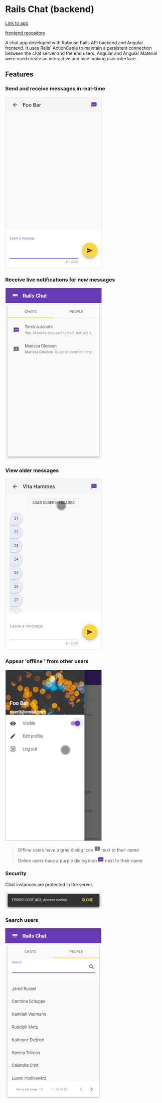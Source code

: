 # Rails Chat (backend)

[Link to app](https://nmacawile.github.io/rails-chat)

[frontend repository](https://github.com/nmacawile/rails-chat)

A chat app developed with Ruby on Rails API backend and Angular frontend. It uses Rails' ActionCable to maintain a persistent connection between the chat server and the end users. Angular and Angular Material were used create an interactive and nice looking user interface.

## Features

### Send and receive messages in real-time

![](readme_images/mYmkQQkFRD.gif)

### Receive live notifications for new messages

![](readme_images/fetDvQDNpT.gif)

### View older messages

![](readme_images/sTFdGuvNIW.gif)

### Appear 'offline ' from other users

![](readme_images/riZJ8Lphw0.gif)

> Offline users have a gray dialog icon ![](readme_images/chrome_YRPamH57aY.png) next to their name
>
> Online users have a purple dialog icon ![](readme_images/chrome_xZK6xZveKo.png) next to their name

### Security

Chat instances are protected in the server.

![](readme_images/D5gvWHTdtB.png)

### Search users

![](readme_images/auraKt9uh1.gif)





